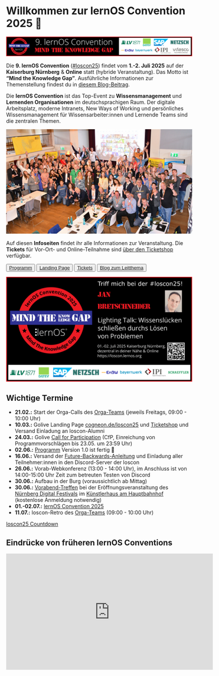 # Willkommen zur lernOS Convention 2025 💛

![](img/loscon25-key-visual-banner.png)

Die **9. lernOS Convention** ([#loscon25](https://cogneon.github.io/mastowall/?hashtags=loscon25,lernos&server=https://colearn.social)) findet vom **1.-2. Juli 2025** auf der **Kaiserburg Nürnberg** & **Online** statt (hybride Veranstaltung). Das Motto ist **“Mind the Knowledge Gap”**. Ausführliche Informationen zur Themenstellung findest du in [diesem Blog-Beitrag](https://cogneon.de/2025/03/02/mind-the-knowledge-gap-das-motto-der-lernos-convention-2025/).

Die **lernOS Convention** ist das Top-Event zu **Wissensmanagement** und **Lernenden Organisationen** im deutschsprachigen Raum. Der digitale Arbeitsplatz, moderne Intranets, New Ways of Working und persönliches Wissensmanagement für Wissensarbeiter:innen und Lernende Teams sind die zentralen Themen.

![](./img/loscon24-gruppenbild.jpg)

Auf diesen **Infoseiten** findet ihr alle Informationen zur Veranstaltung. Die **Tickets** für Vor-Ort- und Online-Teilnahme sind [über den Ticketshop](https://pretix.eu/cogneon/loscon25/) verfügbar.

<button type="button"><a href="https://pretalx.com/loscon25/schedule/" target="_blank">Programm</a></button> <button type="button"><a href="https://cogneon.de/event/lernos-convention-2025/" target="_blank">Landing Page</a></button> <button type="button"><a href="https://pretix.eu/cogneon/loscon25/" target="_blank">Tickets</a></button> <button type="button"><a href="https://cogneon.de/2025/03/02/mind-the-knowledge-gap-das-motto-der-lernos-convention-2025/" target="_blank">Blog zum Leitthema</a></button>

![](./img/Speaker%20Cards/loscon25-speaker-carousel.gif)

## Wichtige Termine

- **21.02.:** Start der Orga-Calls des [Orga-Teams](orga-team.md) (jeweils Freitags, 09:00 - 10:00 Uhr)
- **10.03.:** Golive Landing Page [cogneon.de/loscon25](https://cogneon.de/loscon25) und [Ticketshop](https://pretix.eu/cogneon/loscon25/) und Versand Einladung an loscon-Alumni
- **24.03.:** Golive [Call for Participation](https://pretalx.com/loscon25/cfp) (CfP, Einreichung von Programmvorschlägen bis 23.05. um 23:59 Uhr)
- **02.06.:** [Programm](https://pretalx.com/loscon25/schedule/) Version 1.0 ist fertig 🎉
- **16.06.:** Versand der [Future-Backwards-Anleitung](https://loscon.lernos.org/de/gap-closer/) und Einladung aller Teilnehmer:innen in den Discord-Server der loscon
- **26.06.:** Vorab-Webkonferenz (13:00 - 14:00 Uhr), im Anschluss ist von 14:00-15:00 Uhr Zeit zum betreuten Testen von Discord
- **30.06.:** Aufbau in der Burg (voraussichtlich ab Mittag)
- **30.06.:** [Vorabend-Treffen](eve.md) bei der Eröffnungsveranstaltung des [Nürnberg Digital Festivals](https://nuernberg.digital) im [Künstlerhaus am Hauptbahnhof](https://www.kunstkulturquartier.de/kuenstlerhaus) (kostenlose Anmeldung notwendig)
- **01.-02.07.:** [lernOS Convention 2025](https://cogneon.de/loscon25)
- **11.07.:** loscon-Retro des [Orga-Teams](orga-team.md) (09:00 - 10:00 Uhr)

<script src="https://cdn.logwork.com/widget/countdown.js"></script>
<a href="https://logwork.com/countdown-timer" class="countdown-timer" data-timezone="Europe/Berlin" data-language="de" data-date="2025-07-01 13:00">loscon25 Countdown</a>

## Eindrücke von früheren lernOS Conventions

<iframe width="560" height="315" src="https://www.youtube-nocookie.com/embed/W0UaN3bcmXc?si=ObdDokULBMWcYWjI" title="YouTube video player" frameborder="0" allow="accelerometer; autoplay; clipboard-write; encrypted-media; gyroscope; picture-in-picture; web-share" referrerpolicy="strict-origin-when-cross-origin" allowfullscreen></iframe>
